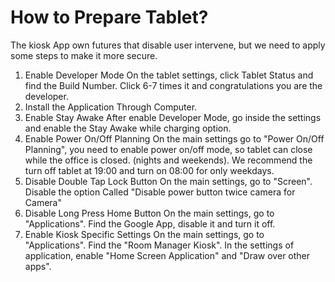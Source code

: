  # How to Prepare Tablet?
The kiosk App own futures that disable user intervene, but we need to apply some steps to make it more secure.
 1. Enable Developer Mode
  On the tablet settings, click Tablet Status and find the Build Number. Click 6-7 times it and congratulations you are the developer. 
 2. Install the Application Through Computer.
 3. Enable Stay Awake 
  After enable Developer Mode, go inside the settings and enable the Stay Awake while charging option.
 4. Enable Power On/Off Planning 
  On the main settings go to "Power On/Off Planning", you need to enable power on/off mode, so tablet can close while the office is closed. (nights and weekends). We recommend the turn off tablet at 19:00 and turn on 08:00 for only weekdays.
 5. Disable Double Tap Lock Button
  On the main settings, go to "Screen". Disable the option Called "Disable power button twice camera for Camera"
 6. Disable Long Press Home Button
  On the main settings, go to "Applications". Find the Google App, disable it and turn it off.
 7. Enable Kiosk Specific Settings
   On the main settings, go to "Applications". Find the "Room Manager Kiosk". In the settings of application, enable "Home Screen Application" and "Draw over other apps".
 
